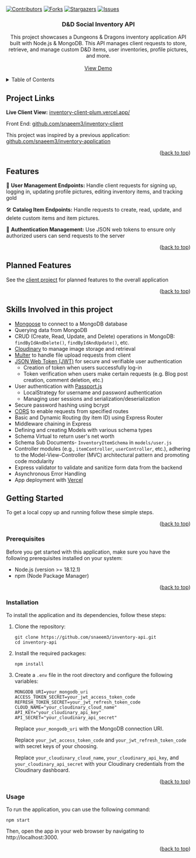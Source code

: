<a name="readme-top"></a>

[![Contributors][contributors-shield]][contributors-url]
[![Forks][forks-shield]][forks-url]
[![Stargazers][stars-shield]][stars-url]
[![Issues][issues-shield]][issues-url]

<div align="center">
  <!-- <a href="https://github.com/github_username/repo_name">
    <img src="images/logo.png" alt="Logo" width="80" height="80">
  </a> -->

<h3 align="center">D&D Social Inventory API</h3>

  <p align="center">
    This project showcases a Dungeons & Dragons inventory application API built with Node.js & MongoDB. This API manages client requests to store, retrieve, and manage custom D&D items, user inventories, profile pictures, and more.
    <br />
    <!-- <a href="https://github.com/github_username/repo_name"><strong>Explore the docs »</strong></a>
    <br /> -->
    <br />
    <a href="https://inventory-client-plum.vercel.app/">View Demo</a>
    <!-- ·
    <a href="https://github.com/snaeem3/inventory-api/issues/new?labels=bug&template=bug-report---.md">Report Bug</a>
    ·
    <a href="https://github.com/snaeem3/inventory-api/issues/new?labels=enhancement&template=feature-request---.md">Request Feature</a> -->
  </p>
</div>

<!-- TABLE OF CONTENTS -->
<details>
  <summary>Table of Contents</summary>
  <ol>
    <li><a href="#project-links">Project Links</a></li>
    <li><a href="#features">Features</a></li>
    <li><a href="#planned-features">Planned Features</a></li>
    <li><a href="#skills-involved-with-this-project">Skills Involved with this project</a></li>
    <li>
      <a href="#getting-started">Getting Started</a>
      <ul>
        <li><a href="#prerequisites">Prerequisites</a></li>
        <li><a href="#installation">Installation</a></li>
        <li><a href="#usage">Usage</a></li>
      </ul>
    </li>
  </ol>
</details>

## Project Links

**Live Client View:** [inventory-client-plum.vercel.app/](https://inventory-client-plum.vercel.app/)

Front End: [github.com/snaeem3/inventory-client](https://github.com/snaeem3/inventory-client)

This project was inspired by a previous application: [github.com/snaeem3/inventory-application](https://github.com/snaeem3/inventory-application)

<p align="right">(<a href="#readme-top">back to top</a>)</p>

## Features

👥 **User Management Endpoints:** Handle client requests for signing up, logging in, updating profile pictures, editing inventory items, and tracking gold

🛠️ **Catalog Item Endpoints:** Handle requests to create, read, update, and delete custom items and item pictures.

🔐 **Authentication Management:** Use JSON web tokens to ensure only authorized users can send requests to the server

<p align="right">(<a href="#readme-top">back to top</a>)</p>

## Planned Features

See the [client project](https://github.com/snaeem3/inventory-client?tab=readme-ov-file#planned-features) for planned features to the overall application

<p align="right">(<a href="#readme-top">back to top</a>)</p>

## Skills Involved in this project

- [Mongoose](https://mongoosejs.com/) to connect to a MongoDB database
- Querying data from MongoDB
- CRUD (Create, Read, Update, and Delete) operations in MongoDB: `findByIdAndDelete()`, `findByIdAndUpdate()`, etc.
- [Cloudinary](https://cloudinary.com/) to manage image storage and retrieval
- [Multer](https://www.npmjs.com/package/multer) to handle file upload requests from client
- [JSON Web Token (JWT)](https://jwt.io/) for secure and verifiable user authentication
  - Creation of token when users successfully log-in
  - Token verification when users make certain requests (e.g. Blog post creation, comment deletion, etc.)
- User authentication with [Passport.js](https://www.passportjs.org/)
  - LocalStrategy for username and password authentication
  - Managing user sessions and serialization/deserialization
- Secure password hashing using bcrypt
- [CORS](https://www.npmjs.com/package/cors) to enable requests from specified routes
- Basic and Dynamic Routing (by item ID) using Express Router
- Middleware chaining in Express
- Defining and creating Models with various schema types
- Schema Virtual to return user's net worth
- Schema Sub Documents- `InventoryItemSchema` in `models/user.js`
- Controller modules (e.g., `itemController`, `userController`, etc.), adhering to the Model-View-Controller (MVC) architectural pattern and promoting code modularity
- Express validator to validate and sanitize form data from the backend
- Asynchronous Error Handling
- App deployment with [Vercel](https://vercel.com/)

## Getting Started

To get a local copy up and running follow these simple steps.

<p align="right">(<a href="#readme-top">back to top</a>)</p>

### Prerequisites

Before you get started with this application, make sure you have the following prerequisites installed on your system:

- Node.js (version >= 18.12.1)
- npm (Node Package Manager)

<p align="right">(<a href="#readme-top">back to top</a>)</p>

### Installation

To install the application and its dependencies, follow these steps:

1. Clone the repository:

   ```shell
   git clone https://github.com/snaeem3/inventory-api.git
   cd inventory-api
   ```

2. Install the required packages:

   ```shell
   npm install
   ```

3. Create a `.env` file in the root directory and configure the following variables:

   ```env
   MONGODB_URI=your_mongodb_uri
   ACCESS_TOKEN_SECRET=your_jwt_access_token_code
   REFRESH_TOKEN_SECRET=your_jwt_refresh_token_code
   CLOUD_NAME="your_cloudinary_cloud_name"
   API_KEY="your_cloudinary_api_key"
   API_SECRET="your_cloudinary_api_secret"
   ```

   Replace `your_mongodb_uri` with the MongoDB connection URI.

   Replace `your_jwt_access_token_code` and `your_jwt_refresh_token_code` with secret keys of your choosing.

   Replace `your_cloudinary_cloud_name`, `your_cloudinary_api_key`, and `your_cloudinary_api_secret` with your Cloudinary credentials from the Cloudinary dashboard.

<p align="right">(<a href="#readme-top">back to top</a>)</p>

### Usage

To run the application, you can use the following command:

```shell
npm start
```

Then, open the app in your web browser by navigating to http://localhost:3000.

<p align="right">(<a href="#readme-top">back to top</a>)</p>

<!-- MARKDOWN LINKS & IMAGES -->
<!-- https://www.markdownguide.org/basic-syntax/#reference-style-links -->

[contributors-shield]: https://img.shields.io/github/contributors/snaeem3/inventory-api.svg?style=for-the-badge
[contributors-url]: https://github.com/snaeem3/inventory-api/graphs/contributors
[forks-shield]: https://img.shields.io/github/forks/snaeem3/inventory-api.svg?style=for-the-badge
[forks-url]: https://github.com/snaeem3/inventory-api/network/members
[stars-shield]: https://img.shields.io/github/stars/snaeem3/inventory-api.svg?style=for-the-badge
[stars-url]: https://github.com/snaeem3/inventory-api/stargazers
[issues-shield]: https://img.shields.io/github/issues/snaeem3/inventory-api.svg?style=for-the-badge
[issues-url]: https://github.com/snaeem3/inventory-api/issues
